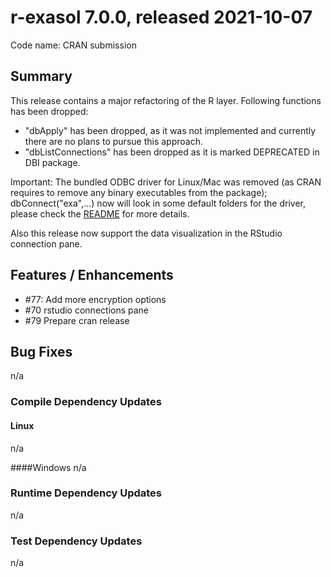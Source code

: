 # r-exasol 7.0.0, released 2021-10-07

Code name: CRAN submission

## Summary 

This release contains a major refactoring of the R layer.
Following functions has been dropped:
* "dbApply" has been dropped, as it was not implemented and currently there are no plans to pursue this approach.
* "dbListConnections" has been dropped as it is marked DEPRECATED in DBI package.

Important: The bundled ODBC driver for Linux/Mac was removed (as CRAN requires to remove any binary executables from the package); dbConnect("exa",...) now will look in some default folders for the driver, please check the [README](../../README.md) for more details.

Also this release now support the data visualization in the RStudio connection pane.

## Features / Enhancements
 - #77: Add more encryption options
 - #70 rstudio connections pane
 - #79 Prepare cran release

## Bug Fixes
n/a

### Compile Dependency Updates

#### Linux
n/a

####Windows
n/a

### Runtime Dependency Updates
n/a

### Test Dependency Updates
n/a